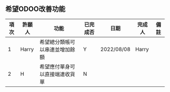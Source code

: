 ## 希望ODOO改善功能

|項次|許願人|功能|已完成否|日期|完成人|備註|
|--|--|--|--|--|--|--|
|1|Harry|希望總分類帳可以串連並增加餘額|Y|2022/08/08|Harry| |
|2|H|希望應付單身可以直接端連收貨單|N||| |

